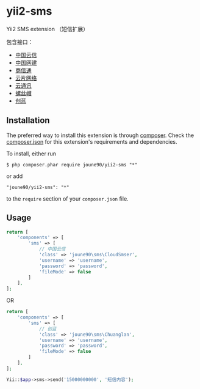 # yii2-sms
Yii2 SMS extension （短信扩展）

包含接口：

* [中国云信](http://www.sms.cn/)
* [中国网建](http://www.smschinese.cn/)
* [商信通](http://www.sxtsms.com/)
* [云片网络](http://www.yunpian.com/)
* [云通讯](http://www.yuntongxun.com/)
* [螺丝帽](http://www.luosimao.com/)
* [创蓝](https://www.253.com)

## Installation

The preferred way to install this extension is through [composer](http://getcomposer.org/download/). Check the [composer.json](https://github.com/joune90/yii2-sms/composer.json) for this extension's requirements and dependencies.

To install, either run

```
$ php composer.phar require joune90/yii2-sms "*"
```

or add

```
"joune90/yii2-sms": "*"
```

to the ```require``` section of your `composer.json` file.

## Usage

```php
return [
    'components' => [
        'sms' => [
            // 中国云信
            'class' => 'joune90\sms\CloudSmser',
            'username' => 'username',
            'password' => 'password',
            'fileMode' => false
        ]
    ],
];
```

OR

```php
return [
    'components' => [
        'sms' => [
            // 创蓝
            'class' => 'joune90\sms\Chuanglan',
            'username' => 'username',
            'password' => 'password',
            'fileMode' => false
        ]
    ],
];
```

```php
Yii::$app->sms->send('15000000000', '短信内容');
```

```php

